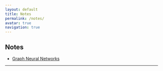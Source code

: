 ```yaml
---
layout: default
title: Notes
permalink: /notes/
avatar: true
navigation: true
---
```


## Notes

- [Graph Neural Networks](/assets/notes/gnn_notes.pdf)

---